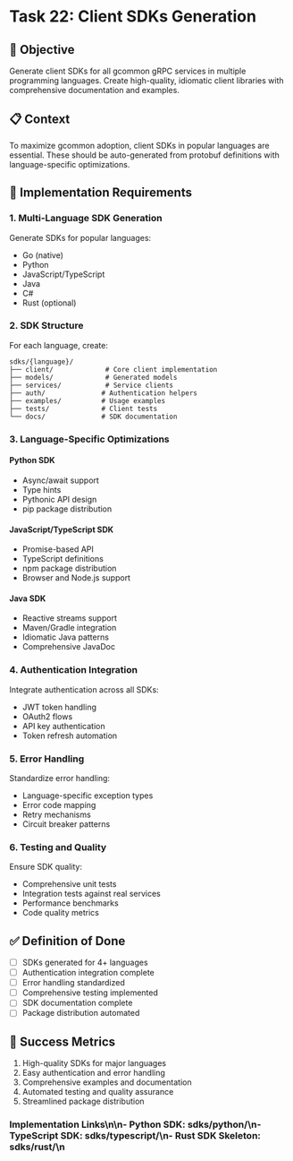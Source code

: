 <!-- file: tasks/22-client-sdks-generation.md -->
<!-- version: 1.0.0 -->
<!-- guid: x2y2z2a2-v2w2-5x5y-9t9u-234567890vwx -->

# Task 22: Client SDKs Generation

## 🎯 Objective

Generate client SDKs for all gcommon gRPC services in multiple programming
languages. Create high-quality, idiomatic client libraries with comprehensive
documentation and examples.

## 📋 Context

To maximize gcommon adoption, client SDKs in popular languages are essential.
These should be auto-generated from protobuf definitions with language-specific
optimizations.

## 🔧 Implementation Requirements

### 1. Multi-Language SDK Generation

Generate SDKs for popular languages:

- Go (native)
- Python
- JavaScript/TypeScript
- Java
- C#
- Rust (optional)

### 2. SDK Structure

For each language, create:

```text
sdks/{language}/
├── client/             # Core client implementation
├── models/             # Generated models
├── services/           # Service clients
├── auth/              # Authentication helpers
├── examples/          # Usage examples
├── tests/             # Client tests
└── docs/              # SDK documentation
```

### 3. Language-Specific Optimizations

#### Python SDK

- Async/await support
- Type hints
- Pythonic API design
- pip package distribution

#### JavaScript/TypeScript SDK

- Promise-based API
- TypeScript definitions
- npm package distribution
- Browser and Node.js support

#### Java SDK

- Reactive streams support
- Maven/Gradle integration
- Idiomatic Java patterns
- Comprehensive JavaDoc

### 4. Authentication Integration

Integrate authentication across all SDKs:

- JWT token handling
- OAuth2 flows
- API key authentication
- Token refresh automation

### 5. Error Handling

Standardize error handling:

- Language-specific exception types
- Error code mapping
- Retry mechanisms
- Circuit breaker patterns

### 6. Testing and Quality

Ensure SDK quality:

- Comprehensive unit tests
- Integration tests against real services
- Performance benchmarks
- Code quality metrics

## ✅ Definition of Done

- [ ] SDKs generated for 4+ languages
- [ ] Authentication integration complete
- [ ] Error handling standardized
- [ ] Comprehensive testing implemented
- [ ] SDK documentation complete
- [ ] Package distribution automated

## 🎯 Success Metrics

1. High-quality SDKs for major languages
2. Easy authentication and error handling
3. Comprehensive examples and documentation
4. Automated testing and quality assurance
5. Streamlined package distribution

### Implementation Links\n\n- Python SDK: sdks/python/\n- TypeScript SDK: sdks/typescript/\n- Rust SDK Skeleton: sdks/rust/\n